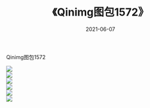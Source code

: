 ﻿---
layout: post
title:  《Qinimg图包1572》
date:   2021-06-07
img: http://imgx.orgx.ga/Qinimg图包/Qinimg图包1572/000.jpg
categories: [美女, 清纯, 唯美]
---

Qinimg图包1572

 ![](http://imgx.orgx.ga/Qinimg图包/Qinimg图包1572/001.jpg) <br>![](http://imgx.orgx.ga/Qinimg图包/Qinimg图包1572/002.jpg) <br>![](http://imgx.orgx.ga/Qinimg图包/Qinimg图包1572/003.jpg) <br>![](http://imgx.orgx.ga/Qinimg图包/Qinimg图包1572/004.jpg) <br>![](http://imgx.orgx.ga/Qinimg图包/Qinimg图包1572/005.jpg) <br>![](http://imgx.orgx.ga/Qinimg图包/Qinimg图包1572/006.jpg) <br>